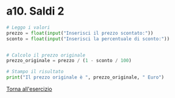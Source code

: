 # a10. Saldi 2
```python
# Leggo i valori
prezzo = float(input("Inserisci il prezzo scontato:"))
sconto = float(input("Inserisci la percentuale di sconto:"))


# Calcolo il prezzo originale
prezzo_originale = prezzo / (1 - sconto / 100)

# Stampo il risultato
print("Il prezzo originale è ", prezzo_originale, " Euro")

```
[Torna all'esercizio](1-input-output#a10-saldi2)